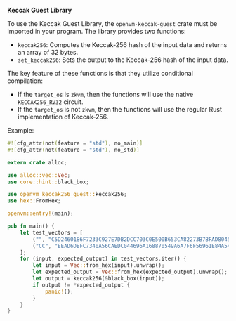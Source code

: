 **Keccak Guest Library**

To use the Keccak Guest Library, the `openvm-keccak-guest` crate must be imported in your program. The library provides two functions:

- `keccak256`: Computes the Keccak-256 hash of the input data and returns an array of 32 bytes.
- `set_keccak256`: Sets the output to the Keccak-256 hash of the input data.

The key feature of these functions is that they utilize conditional compilation:
- If the `target_os` is `zkvm`, then the functions will use the native `KECCAK256_RV32` circuit.
- If the `target_os` is not `zkvm`, then the functions will use the regular Rust implementation of Keccak-256.

Example:
```rust
#![cfg_attr(not(feature = "std"), no_main)]
#![cfg_attr(not(feature = "std"), no_std)]

extern crate alloc;

use alloc::vec::Vec;
use core::hint::black_box;

use openvm_keccak256_guest::keccak256;
use hex::FromHex;

openvm::entry!(main);

pub fn main() {
    let test_vectors = [
        ("", "C5D2460186F7233C927E7DB2DCC703C0E500B653CA82273B7BFAD8045D85A470"), // ShortMsgKAT_256 Len = 0
        ("CC", "EEAD6DBFC7340A56CAEDC044696A168870549A6A7F6F56961E84A54BD9970B8A"), // ShortMsgKAT_256 Len = 8
    ];
    for (input, expected_output) in test_vectors.iter() {
        let input = Vec::from_hex(input).unwrap();
        let expected_output = Vec::from_hex(expected_output).unwrap();
        let output = keccak256(&black_box(input));
        if output != *expected_output {
            panic!();
        }
    }
}
```

